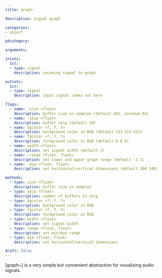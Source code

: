 ```yaml
---
title: graph~

description: Signal graph

categories:
- object

pdcategory:

arguments:

inlets:
  1st:
  - type: signal
    description: incoming signal to graph

outlets:
  1st:
  - type: signal
    description: input signal comes out here

flags:
  - name: -size <float>
    description: buffer size in samples (default 441, minimum 64)
  - name: -skip <float>
    description: buffer skip (default 10)
  - name: bgcolor <f, f, f>
    description: background color in RGB (default 223 223 223)
  - name: fgcolor <f, f, f>
    description: foreground color in RGB (default 0 0 0)
  - name: width <float>
    description: set signal width (default 1)
  - name: -range <float, float>
    description: set lower and upper graph range (default -1 1)
  - name: -dim <float, float>
    description: set horizontal/vertical dimensions (default 200 140)

methods:
  - type: size <float>
    description: buffer size in samples
  - type: skip <float>
    description: number of buffers to skip
  - type: bgcolor <f, f, f>
    description: background color in RGB
  - type: fgcolor <f, f, f>
    description: foreground color in RGB
  - type: width <float>
    description: set signal width
  - type: range <float, float>
    description: set min/max range
  - type: dim <float, float>
    description: set horizontal/vertical dimensions

draft: false
---
```


[graph~] is a very simple but convenient abstraction for visualizing audio signals.

